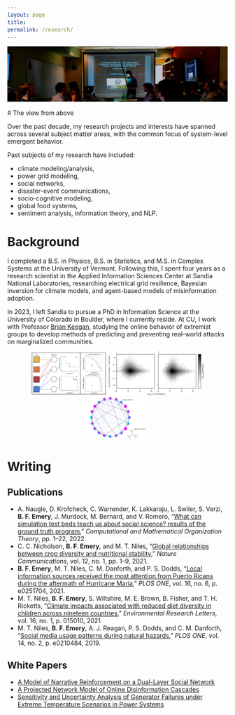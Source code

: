 ```yaml
---
layout: page
title: 
permalink: /research/
---
```


![photo](images/defense-banner.jpeg)

<div class="text-container">
# The view from above

Over the past decade, my research projects and interests have spanned across several subject matter areas, with the common focus of system-level emergent behavior. 

Past subjects of my research have included:
- climate modeling/analysis,
- power grid modeling,
- social networks,
- disaster-event communications,
- socio-cognitive modeling,
- global food systems,
- sentiment analysis, information theory, and NLP.

# Background 

I completed a B.S. in Physics, B.S. in Statistics, and M.S. in Complex Systems at the University of Vermont. Following this, I spent four years as a research scientist in the Applied Information Sciences Center at Sandia National Laboratories, researching electrical grid resilience, Bayesian inversion for climate models, and agent-based models of misinformation adoption.

In 2023, I left Sandia to pursue a PhD in Information Science at the University of Colorado in Boulder, where I currently reside. At CU, I work with Professor [Brian Keegan](https://www.brianckeegan.com/), studying the online behavior of extremist groups to develop methods of predicting and preventing real-world attacks on marginalized communities.
</div>

<p align="middle">
  <img src="https://raw.githubusercontent.com/dbemerydt/dbemerydt.github.io/master/images/resume-figs/1.png" height="100" />
  <img src="https://raw.githubusercontent.com/dbemerydt/dbemerydt.github.io/master/images/resume-figs/6.png" height="100" /> 
  <img src="https://raw.githubusercontent.com/dbemerydt/dbemerydt.github.io/master/images/resume-figs/7.png" height="100" />
</p>


<div class="text-container">

# Writing
## Publications 

- A. Naugle, D. Krofcheck, C. Warrender, K. Lakkaraju, L. Swiler, S. Verzi, **B. F. Emery**, J. Murdock, M. Bernard, and V. Romero, “[What can simulation test beds teach us about social science? results of the ground truth program](https://link.springer.com/article/10.1007/s10588-021-09349-6),” *Computational and Mathematical Organization Theory*, pp. 1–22, 2022.
- C. C. Nicholson, **B. F. Emery**, and M. T. Niles, “[Global relationships between crop diversity and nutritional stability](https://www.nature.com/articles/s41467-021-25615-2),” *Nature Communications*, vol. 12, no. 1, pp. 1–9, 2021.
- **B. F. Emery**, M. T. Niles, C. M. Danforth, and P. S. Dodds, “[Local information sources received the most attention from Puerto Ricans during the aftermath of Hurricane Maria](https://journals.plos.org/plosone/article?id=10.1371/journal.pone.0251704),” *PLOS ONE*, vol. 16, no. 6, p. e0251704, 2021.
- M. T. Niles, **B. F. Emery**, S. Wiltshire, M. E. Brown, B. Fisher, and T. H. Ricketts, “[Climate impacts associated with reduced diet diversity in children across nineteen countries](https://iopscience.iop.org/article/10.1088/1748-9326/abd0ab),” *Environmental Research Letters*, vol. 16, no. 1, p. 015010, 2021.
- M. T. Niles, **B. F. Emery**, A. J. Reagan, P. S. Dodds, and C. M. Danforth, “[Social media usage patterns during natural hazards](https://journals.plos.org/plosone/article?id=10.1371/journal.pone.0210484),” *PLOS ONE*, vol. 14, no. 2, p. e0210484, 2019.



## White Papers

- [A Model of Narrative Reinforcement on a Dual-Layer Social Network](https://www.osti.gov/biblio/1894003/)
- [A Projected Network Model of Online Disinformation Cascades](https://www.osti.gov/biblio/1822318/)
- [Sensitivity and Uncertainty Analysis of Generator Failures under Extreme Temperature Scenarios in Power Systems](https://www.osti.gov/biblio/1808746/)
</div>


<!-- Benjamin Freixas Emery is a first-year PhD student in the Information Science Department at CU Boulder. His research, advised by Brian Keegan, surrounds the flow of conspiratorial misinformation, the strategies used to spread such misinformation and the prediction of action based on it. 

Before beginning his degree at CU, Ben completed bachelors’ degrees in physics and statistics as well as an MS in Complex Systems at the University of Vermont. He also spent four years as a multidisciplinary research scientist at Sandia National Labs. -->